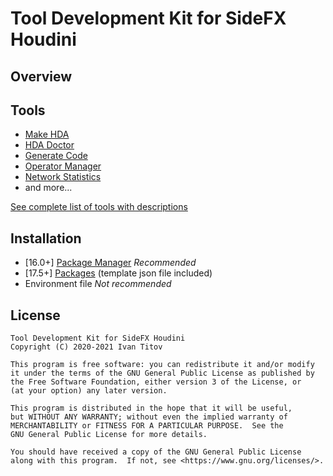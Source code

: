 # Tool Development Kit for SideFX Houdini

## Overview

## Tools
- [Make HDA](TOOLS.md#make-hda)
- [HDA Doctor](TOOLS.md#hda-doctor-beta)
- [Generate Code](TOOLS.md#generate-code)
- [Operator Manager](TOOLS.md#operator-manager)
- [Network Statistics](TOOLS.md#network-statistics)
- and more...

[See complete list of tools with descriptions](TOOLS.md)

## Installation
- [16.0+] [Package Manager](https://github.com/Houdini-Packages/Houdini-Package-Manager) *Recommended*
- [17.5+] [Packages](https://www.sidefx.com/docs/houdini/ref/plugins.html) (template json file included)
- Environment file *Not recommended*

## License
```
Tool Development Kit for SideFX Houdini
Copyright (C) 2020-2021 Ivan Titov

This program is free software: you can redistribute it and/or modify
it under the terms of the GNU General Public License as published by
the Free Software Foundation, either version 3 of the License, or
(at your option) any later version.

This program is distributed in the hope that it will be useful,
but WITHOUT ANY WARRANTY; without even the implied warranty of
MERCHANTABILITY or FITNESS FOR A PARTICULAR PURPOSE.  See the
GNU General Public License for more details.

You should have received a copy of the GNU General Public License
along with this program.  If not, see <https://www.gnu.org/licenses/>.
```
